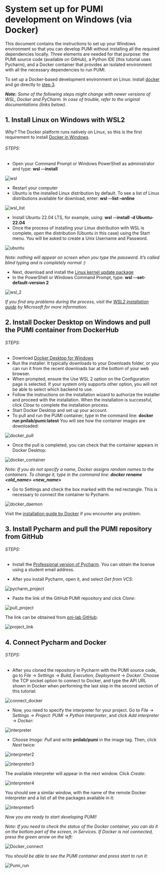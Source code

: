 # System set up for PUMI development on Windows (via Docker)

This document contains the instructions to set up your Windows environment so that you can develop PUMI without installing all the required dependencies locally. Three elements are needed for that purpose: the PUMI source code (available on GitHub), a Python IDE (this tutorial uses Pycharm), and a Docker container that provides an isolated environment with all the necessary dependencies to run PUMI. 

To set up a Docker-based development environment on Linux: install [docker](https://docs.docker.com/desktop/install/ubuntu/) and go directly to [step 3](#step3).

***Note:** Some of the following steps might change with newer versions of WSL, Docker and PyCharm. In case of trouble, refer to the original documentations (links below).*

## 1. **Install Linux on Windows with WSL2**

*Why?* The Docker platform runs natively on Linux, so this is the first requirement to install  [Docker in Windows](https://docs.docker.com/desktop/install/windows-install/). 

###### STEPS:

- Open your Command Prompt or Windows PowerShell as administrator and type: **wsl --install**

![wsl](images/w1.png)

- Restart your computer 
- Ubuntu is the installed Linux distribution by default. To see a list of Linux distributions available for download, enter: **wsl --list –online**

![wsl_list](images/w2.png)

- Install Ubuntu 22.04 LTS, for example, using: **wsl --install -d Ubuntu-22.04** 
- Once the process of installing your Linux distribution with WSL is complete, open the distribution (Ubuntu in this case) using the Start menu. You will be asked to create a Unix Username and Password.

![ubuntu](images/w3.png)

_Note: nothing will appear on screen when you type the password. It’s called blind typing and is completely normal :)_

- Next, download and install the [Linux kernel update package](https://wslstorestorage.blob.core.windows.net/wslblob/wsl_update_x64.msi) 
- In the PowerShell or Windows Command Prompt, type: **wsl --set-default-version 2**

![wsl_2](images/w4.png)

*If you find any problems during the process, visit the [WSL2 installation guide](https://learn.microsoft.com/en-us/windows/wsl/install) by Microsoft for more information.*

## 2. **Install Docker Desktop on Windows and pull the PUMI container from DockerHub**

###### STEPS:

- Download [Docker Desktop for Windows](https://www.docker.com/products/docker-desktop/)
- Run the installer. It typically downloads to your Downloads folder, or you can run it from the recent downloads bar at the bottom of your web browser.
- When prompted, ensure the Use WSL 2 option on the Configuration page is selected. If your system only supports other option, you will not be able to select which backend to use.
- Follow the instructions on the installation wizard to authorize the installer and proceed with the installation. When the installation is successful, click *Close* to complete the installation process.
- Start Docker Desktop and set up your account.
- To pull and run the PUMI container, type in the command line: **docker run pnilab/pumi:latest**
You will see how the container images are downloaded:

![docker_pull](images/w5.png)

- Once the pull is completed, you can check that the container appears in Docker Desktop:

![docker_container](images/w6.png)

*Note: If you do not specify a name, Docker assigns random names to the containers. To change it, type in the command line: **docker rename <old_name> <new_name>***

- Go to Settings and check the box marked with the red rectangle. This is necessary to connect the container to Pycharm.

![docker_daemon](images/w7.png)

Visit the [installation guide by Docker](https://docs.docker.com/desktop/install/windows-install/) if you encounter any problem.

## <a name="step3"></a>3.	**Install Pycharm and pull the PUMI repository from GitHub**

###### STEPS:
- Install the [Professional version of Pycharm](https://www.jetbrains.com/pycharm/download/#section=windows). You can obtain the license using a student email address.

- After you install Pycharm, open it, and select *Get from VCS*:

![pycharm_project](images/w8.png)

- Paste the link of the GitHub PUMI repository and click *Clone*:

![pull_project](images/w9.png)

The link can be obtained from [pni-lab GitHub](https://github.com/pni-lab/PUMI):

![project_link](images/w10.png)

## 4.	**Connect Pycharm and Docker**

###### STEPS:

- After you cloned the repository in Pycharm with the PUMI source code, go to _File_ &rarr; _Settings_ &rarr; _Build, Execution, Deployment_ &rarr; _Docker_. Choose the TCP socket option to connect to Docker, and type the API URL shown in Docker when performing the last step in the second section of this tutorial:

![connect_docker](images/w11.png)

- Now, you need to specify the interpreter for your project. Go to *File* &rarr; *Settings* &rarr; *Project: PUMI* &rarr; *Python Interpreter*, and click *Add interpreter* &rarr; *Docker*:

![interpreter](images/w12.png)

- Choose *Image: Pull* and write **pnilab/pumi** in the image tag. Then, click *Next* twice:
 
![interpreter2](images/w13.png)

![interpreter3](images/w14.png)

The available interpreter will appear in the next window. Click *Create*:

![interpreter4](images/w15.png)

You should see a similar window, with the name of the remote Docker interpreter and a list of all the packages available in it:

![interpreter5](images/w16.png)

*Now you are ready to start developing PUMI!*

*Note: If you need to check the status of the Docker container, you can do it on the bottom part of the screen, in *Services*. If Docker is not connected, press the green arrow on the left:*

![Docker_connect](images/w17.png)

*You should be able to see the PUMI container and press start to run it:*

![Pumi_run](images/w18.png)



